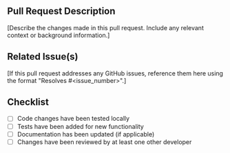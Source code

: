 ## Pull Request Description

[Describe the changes made in this pull request. Include any relevant context or background information.]

## Related Issue(s)

[If this pull request addresses any GitHub issues, reference them here using the format "Resolves #<issue_number>".]

## Checklist
- [ ] Code changes have been tested locally
- [ ] Tests have been added for new functionality
- [ ] Documentation has been updated (if applicable)
- [ ] Changes have been reviewed by at least one other developer
